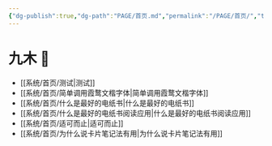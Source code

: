 ```yaml
---
{"dg-publish":true,"dg-path":"PAGE/首页.md","permalink":"/PAGE/首页/","tags":["gardenEntry"],"dgShowBacklinks":false,"dgShowLocalGraph":false,"dgShowInlineTitle":false,"noteIcon":"1","created":"2023-04-12T11:56:07.275+08:00","updated":""}
---
```


# 九木 🌲



- [[系统/首页/测试\|测试]]
- [[系统/首页/简单调用霞鹜文楷字体\|简单调用霞鹜文楷字体]]
- [[系统/首页/什么是最好的电纸书\|什么是最好的电纸书]]
- [[系统/首页/什么是最好的电纸书阅读应用\|什么是最好的电纸书阅读应用]]
- [[系统/首页/适可而止\|适可而止]]
- [[系统/首页/为什么说卡片笔记法有用\|为什么说卡片笔记法有用]]



